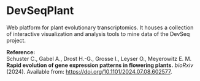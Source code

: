 # DevSeqPlant
Web platform for plant evolutionary transcriptomics. It houses a collection of interactive visualization and analysis tools to mine data of the DevSeq project.

**Reference:**
<br/>
Schuster C., Gabel A., Drost H.-G., Grosse I., Leyser O., Meyerowitz E. M. **Rapid evolution of gene expression patterns in flowering plants.** *bioRxiv* (2024). Available from: https://doi.org/10.1101/2024.07.08.602577.
